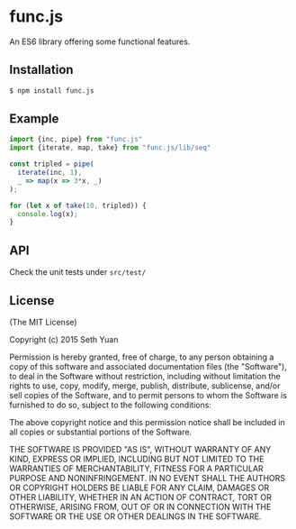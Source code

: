 # func.js

An ES6 library offering some functional features.

## Installation

```bash
$ npm install func.js
```

## Example

```js
import {inc, pipe} from "func.js"
import {iterate, map, take} from "func.js/lib/seq"

const tripled = pipe(
  iterate(inc, 1),
  _ => map(x => 3*x, _)
);

for (let x of take(10, tripled)) {
  console.log(x);
}
```

## API

Check the unit tests under `src/test/`

## License

(The MIT License)

Copyright (c) 2015 Seth Yuan

Permission is hereby granted, free of charge, to any person obtaining a copy
of this software and associated documentation files (the "Software"), to deal
in the Software without restriction, including without limitation the rights
to use, copy, modify, merge, publish, distribute, sublicense, and/or sell
copies of the Software, and to permit persons to whom the Software is
furnished to do so, subject to the following conditions:

The above copyright notice and this permission notice shall be included in
all copies or substantial portions of the Software.

THE SOFTWARE IS PROVIDED "AS IS", WITHOUT WARRANTY OF ANY KIND, EXPRESS OR
IMPLIED, INCLUDING BUT NOT LIMITED TO THE WARRANTIES OF MERCHANTABILITY,
FITNESS FOR A PARTICULAR PURPOSE AND NONINFRINGEMENT. IN NO EVENT SHALL THE
AUTHORS OR COPYRIGHT HOLDERS BE LIABLE FOR ANY CLAIM, DAMAGES OR OTHER
LIABILITY, WHETHER IN AN ACTION OF CONTRACT, TORT OR OTHERWISE, ARISING FROM,
OUT OF OR IN CONNECTION WITH THE SOFTWARE OR THE USE OR OTHER DEALINGS IN
THE SOFTWARE.
